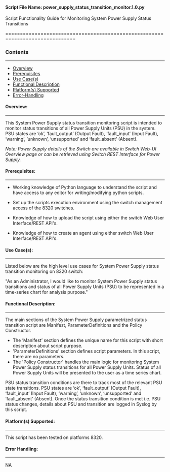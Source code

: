 #### Script File Name: power\_supply\_status\_transition\_monitor.1.0.py

Script Functionality Guide for Monitoring System Power Supply Status
Transitions

==============================================================================

### Contents
------------------------------------------------------------------------------
- [Overview](#Overview)
- [Prerequisites](#Prerequisites)
- [Use Case(s)](#Use_Case)
- [Functional Description](#Functional_Description)
- [Platform(s) Supported](#Platforms_Supported)
- [Error-Handling](#Error-Handling)

<a id='Overview'></a>
#### Overview:

------------------------------------------------------------------------------

This System Power Supply status transition monitoring script is intended
to monitor status transitions of all Power Supply Units (PSU) in the
system. PSU states are ‘ok’, ‘fault\_output’ (Output Fault),
‘fault\_input’ (Input Fault), ‘warning’, ‘unknown’, ‘unsupported’ and
‘fault\_absent’ (Absent).

*Note: Power Supply details of the Switch are available in Switch Web-UI
Overview page or can be retrieved using Switch REST Interface for Power
Supply.*

<a id='Prerequisites'></a>
#### Prerequisites:
------------------------------------------------------------------------------

- Working knowledge of Python language to understand the script and have 
access to any editor for writing/modifying python scripts.

- Set up the scripts execution environment using the switch management access 
of the 8320 switches.

- Knowledge of how to upload the script using either the switch Web User 
Interface/REST API's.

- Knowledge of how to create an agent using either switch Web User 
Interface/REST API's.

<a id='Use_Case'/></a>
#### Use Case(s):

------------------------------------------------------------------------------

Listed below are the high level use cases for System Power Supply status
transition monitoring on 8320 switch:

"As an Administrator, I would like to monitor System Power Supply status
transitions and status of all Power Supply Units (PSU) to be represented
in a time-series chart for analysis purpose."

<a id='Functional_Description'/></a>
#### Functional Description:

------------------------------------------------------------------------------

The main sections of the System Power Supply parametrized status
transition script are Manifest, ParameterDefinitions and the Policy
Constructor. 

- The ’Manifest’ section defines the unique name for this
script with short description about script purpose.
- 'ParameterDefinitions' section defines script parameters. In this
script, there are no parameters.
- The 'Policy Constructor' handles the main logic for monitoring System
Power Supply status transitions for all Power Supply Units. Status of
all Power Supply Units will be presented to the user as a time series
chart. 

PSU status transition conditions are there to track most of the
relevant PSU state transitions. PSU states are ‘ok’, ‘fault\_output’
(Output Fault), ‘fault\_input’ (Input Fault), ‘warning’, ‘unknown’,
‘unsupported’ and ‘fault\_absent’ (Absent). Once the status transition
condition is met i.e. PSU status changes, details about PSU and
transition are logged in Syslog by this script.

<a id='Platforms_Supported'/></a>
#### Platform(s) Supported:

------------------------------------------------------------------------------
This script has been tested on platforms 8320.

<a id='Error-Handling'/></a>
#### Error Handling:

------------------------------------------------------------------------------

NA
